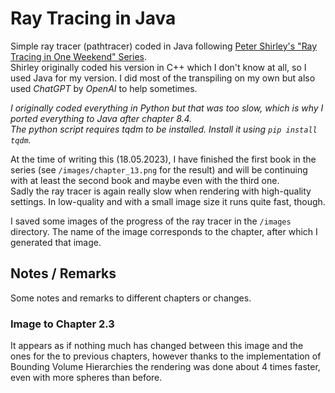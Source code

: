 # Ray Tracing in Java

Simple ray tracer (pathtracer) coded in Java following [Peter Shirley's "Ray Tracing in One Weekend" Series](https://raytracing.github.io/).  
Shirley originally coded his version in C++ which I don't know at all, so I used Java for my version. I did most of the transpiling on my own but also used _ChatGPT_ by _OpenAI_ to help sometimes.

_I originally coded everything in Python but that was too slow, which is why I ported everything to Java after chapter 8.4.  
The python script requires tqdm to be installed. Install it using `pip install tqdm`._

At the time of writing this (18.05.2023), I have finished the first book in the series (see `/images/chapter_13.png` for the result) and will be continuing with at least the second book and maybe even with the third one.  
Sadly the ray tracer is again really slow when rendering with high-quality settings. In low-quality and with a small image size it runs quite fast, though.

I saved some images of the progress of the ray tracer in the `/images` directory. The name of the image corresponds to the chapter, after which I generated that image.

## Notes / Remarks
Some notes and remarks to different chapters or changes.

### Image to Chapter 2.3
It appears as if nothing much has changed between this image and the ones for the to previous chapters, however thanks to the implementation of Bounding Volume Hierarchies the rendering was done about 4 times faster, even with more spheres than before.